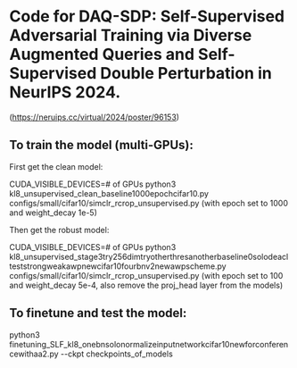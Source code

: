 # Code for DAQ-SDP: Self-Supervised Adversarial Training via Diverse Augmented Queries and Self-Supervised Double Perturbation in NeurIPS 2024.

(https://neruips.cc/virtual/2024/poster/96153)

## To train the model (multi-GPUs):

First get the clean model:

CUDA_VISIBLE_DEVICES=# of GPUs python3 kl8_unsupervised_clean_baseline1000epochcifar10.py configs/small/cifar10/simclr_rcrop_unsupervised.py (with epoch set to 1000 and weight_decay 1e-5)

Then get the robust model:

CUDA_VISIBLE_DEVICES=# of GPUs python3 kl8_unsupervised_stage3try256dimtryotherthresanotherbaseline0solodeaclteststrongweakawpnewcifar10fourbnv2newawpscheme.py configs/small/cifar10/simclr_rcrop_unsupervised.py (with epoch set to 100 and weight_decay 5e-4, also remove the proj_head layer from the models)

## To finetune and test the model:

python3 finetuning_SLF_kl8_onebnsolonormalizeinputnetworkcifar10newforconferencewithaa2.py --ckpt checkpoints_of_models
